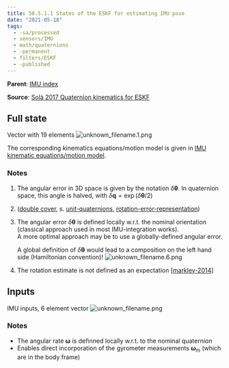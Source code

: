 ```yaml
---
title: 50.5.1.1 States of the ESKF for estimating IMU pose
date: "2021-05-18"
tags:
  - -sa/processed
  - sensors/IMU
  - math/quaternions
  - -permanent
  - filters/ESKF
  - -published
---
```


**Parent**: [IMU index](imu-index.md)

**Source**: [Solà 2017 Quaternion kinematics for ESKF](solà-2017-quaternion-kinematics-for-eskf.md)

## Full state
Vector with 19 elements
![unknown_filename.1.png](./_resources/50.5.1.1_States_of_the_ESKF_for_estimating_IMU_pose.resources/unknown_filename.1.png)

The corresponding kinematics equations/motion model is given in [IMU kinematic equations/motion model](studienarbeit/50.3-modelling-imu-in-kf.md).

### Notes
1.  The angular error in 3D space is given by the notation $\delta\mathbf{\theta}$. In quaternion space, this angle is halved, with $\delta\mathbf{q} = \exp (\delta\mathbf{\theta}/2 )$
    
2.  ([double cover](rotations/quaternion-double-cover.md), s. [unit-quaternions](rotations/unit-quaternions.md), [rotation-error-representation](rotations/rotation-error-representation.md))
3.  The angular error $\delta\mathbf{\theta}$ is defined locally w.r.t. the nominal orientation (classical approach used in most IMU-integration works).  
    A more optimal approach may be to use a globally-defined angular error.
    
    A global definition of $\delta\mathbf{\theta}$ would lead to a composition on the left hand side (Hamiltonian convention)!
    ![unknown_filename.6.png](./_resources/50.5.1.1_States_of_the_ESKF_for_estimating_IMU_pose.resources/unknown_filename.6.png)
    
4.  The rotation estimate is not defined as an expectation [[markley-2014](bibliography/markley-2014.md)]

## Inputs
IMU inputs, 6 element vector
![unknown_filename.png](./_resources/50.5.1.1_States_of_the_ESKF_for_estimating_IMU_pose.resources/unknown_filename.png)

### Notes
* The angular rate $\mathbf{\omega}$ is definned locally w.r.t. to the nominal quaternion
* Enables direct incorporation of the gyrometer measurements $\mathbf{\omega}_m$ (which are in the body frame)

